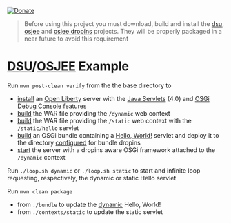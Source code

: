 [![Donate](https://img.shields.io/badge/Donate-PayPal-green.svg)](https://www.paypal.com/donate/?business=7JXD6EDFHXF5C&no_recurring=0&item_name=To+allow+the+development%2C+maintenance+and+evolution+of+a+kind+of+software+that+can+only+exist+in+this+way&currency_code=USD)
> Before using this project you must download, build and install the [dsu](https://github.com/softalks/dsu), [osjee](https://github.com/softalks/osjee) and [osjee.dropins](https://github.com/softalks/osjee.dropins) projects. They will be properly packaged in a near future to avoid this requirement
# [DSU](https://github.com/softalks/dsu)/[OSJEE](https://github.com/softalks/osjee) Example
Run `mvn post-clean verify` from the the base directory to 
* [install](https://github.com/OpenLiberty/ci.maven/blob/main/docs/create.md#create) an [Open Liberty](https://openliberty.io/) server with the [Java Servlets](https://openliberty.io/docs/latest/reference/feature/servlet-4.0.html) (4.0) and [OSGi Debug Console](https://openliberty.io/docs/latest/reference/feature/osgiConsole-1.0.html) features
* [build](https://github.com/softalks/dsu.example/blob/main/contexts/dynamic/pom.xml) the WAR file providing the `/dynamic` web context
* [build](https://github.com/softalks/dsu.example/blob/main/contexts/static/pom.xml) the WAR file providing the `/static` web context with the `/static/hello` servlet
* [build](https://github.com/softalks/dsu.example/blob/main/bundle/pom.xml) an OSGi bundle containing a [Hello, World!](https://github.com/softalks/dsu.example/blob/main/bundle/src/main/bundle/Hello.java) servlet and deploy it to the directory [configured](https://felix.apache.org/documentation/subprojects/apache-felix-file-install.html) for bundle dropins
* [start](https://github.com/OpenLiberty/ci.maven/blob/main/docs/start.md#start) the server with a dropins aware OSGi framework attached to the `/dynamic` context

Run `./loop.sh dynamic` or `./loop.sh static` to start and infinite loop requesting, respectively, the dynamic or static Hello servlet 

Run `mvn clean package`
* from `./bundle` to update the [dynamic](https://en.wikipedia.org/wiki/Dynamic_software_updating) Hello, World!
* from `./contexts/static` to update the static servlet
